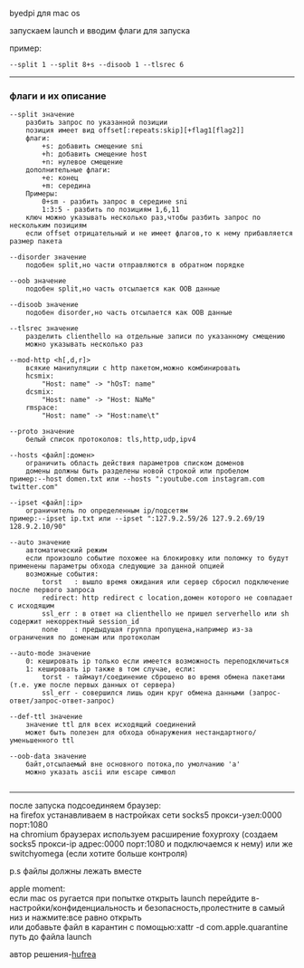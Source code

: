 byedpi для mac os<br>

запускаем launch и вводим флаги для запуска<br>

пример:
```
--split 1 --split 8+s --disoob 1 --tlsrec 6
```

------
### флаги и их описание
```
--split значение
    разбить запрос по указанной позиции
    позиция имеет вид offset[:repeats:skip][+flag1[flag2]]
    флаги:
        +s: добавить смещение sni
        +h: добавить смещение host
        +n: нулевое смещение
    дополнительные флаги:
        +e: конец 
        +m: середина
    Примеры: 
        0+sm - разбить запрос в середине sni
        1:3:5 - разбить по позициям 1,6,11
    ключ можно указывать несколько раз,чтобы разбить запрос по нескольким позициям
    если offset отрицательный и не имеет флагов,то к нему прибавляется размер пакета

--disorder значение
    подобен split,но части отправляются в обратном порядке
    
--oob значение
    подобен split,но часть отсылается как OOB данные
    
--disoob значение
    подобен disorder,но часть отсылается как OOB данные

--tlsrec значение
    разделить clienthello на отдельные записи по указанному смещению
    можно указывать несколько раз

--mod-http <h[,d,r]>
    всякие манипуляции с http пакетом,можно комбинировать
    hcsmix:
        "Host: name" -> "hOsT: name"
    dcsmix:
        "Host: name" -> "Host: NaMe"
    rmspace:
        "Host: name" -> "Host:name\t"

--proto значение
    белый список протоколов: tls,http,udp,ipv4

--hosts <файл|:домен>
    ограничить область действия параметров списком доменов
    домены должны быть разделены новой строкой или пробелом
пример:--host domen.txt или --hosts ":youtube.com instagram.com twitter.com" 
    
--ipset <файл|:ip>
    ограничитель по определенным ip/подсетям
пример:--ipset ip.txt или --ipset ":127.9.2.59/26 127.9.2.69/19 128.9.2.10/90"

--auto значение
    автоматический режим
    если произошло событие похожее на блокировку или поломку то будут применены параметры обхода следующие за данной опцией
    возможные события:
        torst   : вышло время ожидания или сервер сбросил подключение после первого запроса
        redirect: http redirect с location,домен которого не совпадает с исходящим
        ssl_err : в ответ на clienthello не пришел serverhello или sh содержит некорректный session_id
        none    : предыдущая группа пропущена,например из-за ограничения по доменам или протоколам
    
--auto-mode значение
    0: кешировать ip только если имеется возможность переподключиться
    1: кешировать ip также в том случае, если:
        torst - таймаут/соединение сброшено во время обмена пакетами (т.е. уже после первых данных от сервера)
        ssl_err - совершился лишь один круг обмена данными (запрос-ответ/запрос-ответ-запрос)

--def-ttl значение
    значение ttl для всех исходящий соединений
    может быть полезен для обхода обнаружения нестандартного/уменьшенного ttl
                               
--oob-data значение
    байт,отсылаемый вне основного потока,по умолчанию 'a'
    можно указать ascii или escape символ


```

------

после запуска подсоединяем браузер:<br>
на firefox устанавливаем в настройках сети socks5 прокси-узел:0000 порт:1080<br>
на chromium браузерах используем расширение foxyproxy (создаем socks5 прокси-ip адрес:0000 порт:1080 и подключаемся к нему) или же switchyomega (если хотите больше контроля)<br>

p.s файлы должны лежать вместе<br>

apple moment:<br>
если  mac os ругается при попытке открыть launch перейдите в-настройки/конфиденциальность и безопасность,пролестните в самый низ и нажмите:все равно открыть<br>
или добавьте файл в карантин с помощью:xattr -d com.apple.quarantine путь до файла launch<br>

автор решения-<a href="https://github.com/hufrea">hufrea</a><br>
